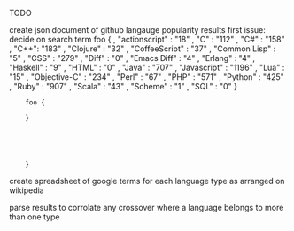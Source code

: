 TODO

create json document of github langauge popularity results
	first issue: decide on search term
		foo {
		,	"actionscript" : "18"
		,	"C"  : "112"
		,	"C#" : "158"
		,	"C++": "183"
		,	"Clojure" : "32"
		,	"CoffeeScript" : "37"
		,	"Common Lisp" : "5"
		,	"CSS" : "279"
		,	"Diff" : "0"
		,	"Emacs Diff" : "4"
		,	"Erlang" : "4"
		,	"Haskell" : "9"
		,	"HTML" : "0"
		,	"Java" : "707"
		,	"Javascript" : "1196"
		,	"Lua" : "15"
		,	"Objective-C" : "234"
		,	"Perl" : "67"
		,	"PHP" : "571"
		,	"Python" : "425"
		,	"Ruby" : "907"
		,	"Scala" : "43"
		,	"Scheme" : "1"
		,	"SQL" : "0"
		}

		foo {
			
		}





		}
create spreadsheet of google terms for each language type as arranged on wikipedia

parse results to corrolate any crossover where a language belongs to more than one type